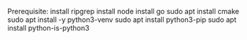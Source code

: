 Prerequisite: 
  install ripgrep
  install node
  install go
  sudo apt install cmake
  sudo apt install -y python3-venv
  sudo apt install python3-pip
  sudo apt install python-is-python3
